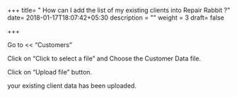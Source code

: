 +++
title= " How can I add the list of my existing clients into Repair Rabbit ?"
date= 2018-01-17T18:07:42+05:30
description = ""
weight = 3
draft= false

+++

Go to << “Customers”
      

Click on “Click to select a file” and Choose the Customer Data file.
       

Click on “Upload file” button.
       

your existing client data has been uploaded.
